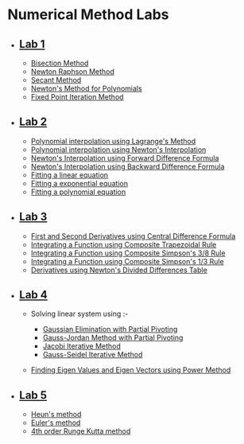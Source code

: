 # Numerical Method Labs

- ## [Lab 1](https://github.com/sthsuyash/CSIT_Labs/tree/main/3rd_Semester/Numerical_Method/Lab-1)

  - [Bisection Method](https://github.com/sthsuyash/C-projects/blob/main/Numerical_Method/Lab-1/bisectionMethod.c)
  - [Newton Raphson Method](https://github.com/sthsuyash/C-projects/blob/main/Numerical_Method/Lab-1/newtonRaphsonMethod.c)
  - [Secant Method](https://github.com/sthsuyash/C-projects/blob/main/Numerical_Method/Lab-1/secantMethod.c)
  - [Newton's Method for Polynomials](https://github.com/sthsuyash/C-projects/blob/main/Numerical_Method/Lab-1/newtonsMethodForPolynomials.c)
  - [Fixed Point Iteration Method](https://github.com/sthsuyash/C-projects/blob/main/Numerical_Method/Lab-1/fixedPointIterationMethod.c)

- ## [Lab 2](https://github.com/sthsuyash/CSIT_Labs/tree/main/3rd_Semester/Numerical_Method/Lab-2)

  - [Polynomial interpolation using Lagrange's Method](https://github.com/sthsuyash/C-projects/blob/main/Numerical_Method/Lab-2/Lagrange.c)
  - [Polynomial interpolation using Newton's Interpolation](https://github.com/sthsuyash/C-projects/blob/main/Numerical_Method/Lab-2/Newton_Interpolation.c)
  - [Newton's Interpolation using Forward Difference Formula](https://github.com/sthsuyash/C-projects/blob/main/Numerical_Method/Lab-2/ForwardDifference.c)
  - [Newton's Interpolation using Backward Difference Formula](https://github.com/sthsuyash/C-projects/blob/main/Numerical_Method/Lab-2/BackwardDifference.c)
  - [Fitting a linear equation](https://github.com/sthsuyash/C-projects/blob/main/Numerical_Method/Lab-2/Fitting_LinearEqn.c)
  - [Fitting a exponential equation](https://github.com/sthsuyash/C-projects/blob/main/Numerical_Method/Lab-2/Exponential_Fitting.c)
  - [Fitting a polynomial equation](https://github.com/sthsuyash/C-projects/blob/main/Numerical_Method/Lab-2/Fitting_PolynomialEqn.c)

- ## [Lab 3](https://github.com/sthsuyash/CSIT_Labs/tree/main/3rd_Semester/Numerical_Method/Lab-3)

  - [First and Second Derivatives using Central Difference Formula](https://github.com/sthsuyash/CSIT_Labs/blob/main/3rd_Semester/Numerical_Method/Lab-3/derivatives_centralDifference.c)
  - [Integrating a Function using Composite Trapezoidal Rule](https://github.com/sthsuyash/CSIT_Labs/blob/main/3rd_Semester/Numerical_Method/Lab-3/compositeTrapezoidalRule.c)
  - [Integrating a Function using Composite Simpson's 3/8 Rule](https://github.com/sthsuyash/CSIT_Labs/blob/main/3rd_Semester/Numerical_Method/Lab-3/compositeSimpsons_3By8_Rule.c)
  - [Integrating a Function using Composite Simpson's 1/3 Rule](https://github.com/sthsuyash/CSIT_Labs/blob/main/3rd_Semester/Numerical_Method/Lab-3/compositeSimpsons_1By3_Rule.c)
  - [Derivatives using Newton's Divided Differences Table](https://github.com/sthsuyash/CSIT_Labs/blob/main/3rd_Semester/Numerical_Method/Lab-3/derivates_newtons_divided_difference_table.c)

- ## [Lab 4](https://github.com/sthsuyash/CSIT_Labs/tree/main/3rd_Semester/Numerical_Method/Lab-4)

  - Solving linear system using :-

    - [Gaussian Elimination with Partial Pivoting](https://github.com/sthsuyash/CSIT_Labs/blob/main/3rd_Semester/Numerical_Method/Lab-4/gaussian_elimination.c)
    - [Gauss-Jordan Method with Partial Pivoting](https://github.com/sthsuyash/CSIT_Labs/blob/main/3rd_Semester/Numerical_Method/Lab-4/gauss_jordan.c)
    - [Jacobi Iterative Method](https://github.com/sthsuyash/CSIT_Labs/blob/main/3rd_Semester/Numerical_Method/Lab-4/jacobi_iterative_method.c)
    - [Gauss-Seidel Iterative Method](https://github.com/sthsuyash/CSIT_Labs/blob/main/3rd_Semester/Numerical_Method/Lab-4/gauss_seidel.c)

  - [Finding Eigen Values and Eigen Vectors using Power Method](https://github.com/sthsuyash/CSIT_Labs/blob/main/3rd_Semester/Numerical_Method/Lab-4/eigenValue_and_eigenVector.c)

- ## [Lab 5](/3rd_Semester/Numerical_Method/Lab-5)

  - [Heun's method](/3rd_Semester/Numerical_Method/Lab-5/heuns_method.c)
  - [Euler's method](/3rd_Semester/Numerical_Method/Lab-5/eulers_method.c)
  - [4th order Runge Kutta method](/3rd_Semester/Numerical_Method/Lab-5/4th_order_Runge_kutta_method.c)
